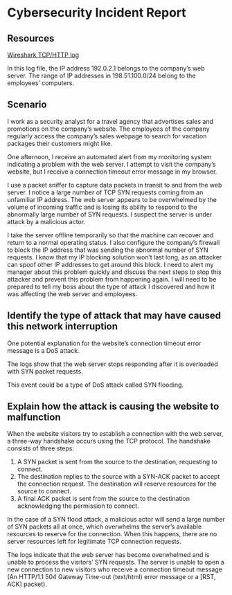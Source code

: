 # Cybersecurity Incident Report

## Resources

[Wireshark TCP/HTTP log](https://docs.google.com/spreadsheets/d/1enpRzrIao3J2Lp2tOI0hmu1Cu7D7CjLGhFAiTiR9J64/edit?gid=1522826613#gid=1522826613)

 In this log file, the IP address 192.0.2.1 belongs to the company’s web server. The range of IP addresses in 198.51.100.0/24 belong to the employees’ computers. 

 ## Scenario

I work as a security analyst for a travel agency that advertises sales and promotions on the company’s website. The employees of the company regularly access the company’s sales webpage to search for vacation packages their customers might like. 

One afternoon, I receive an automated alert from my monitoring system indicating a problem with the web server. I attempt to visit the company’s website, but I receive a connection timeout error message in my browser.

I use a packet sniffer to capture data packets in transit to and from the web server. I notice a large number of TCP SYN requests coming from an unfamiliar IP address. The web server appears to be overwhelmed by the volume of incoming traffic and is losing its ability to respond to the abnormally large number of SYN requests. I suspect the server is under attack by a malicious actor. 

I take the server offline temporarily so that the machine can recover and return to a normal operating status. I also configure the company’s firewall to block the IP address that was sending the abnormal number of SYN requests. I know that my IP blocking solution won’t last long, as an attacker can spoof other IP addresses to get around this block. I need to alert my manager about this problem quickly and discuss the next steps to stop this attacker and prevent this problem from happening again. I will need to be prepared to tell my boss about the type of attack I discovered and how it was affecting the web server and employees.

## Identify the type of attack that may have caused this network interruption

One potential explanation for the website’s connection timeout error message is a DoS attack. 

The logs show that the web server stops responding after it is overloaded with SYN packet requests. 

This event could be a type of DoS attack called SYN flooding.

## Explain how the attack is causing the website to malfunction

When the website visitors try to establish a connection with the web server, a
three-way handshake occurs using the TCP protocol. The handshake consists
of three steps:
1. A SYN packet is sent from the source to the destination, requesting to
connect.
2. The destination replies to the source with a SYN-ACK packet to accept
the connection request. The destination will reserve resources for the
source to connect.
3. A final ACK packet is sent from the source to the destination
acknowledging the permission to connect.

In the case of a SYN flood attack, a malicious actor will send a large number of
SYN packets all at once, which overwhelms the server’s available resources to
reserve for the connection. When this happens, there are no server resources
left for legitimate TCP connection requests.

The logs indicate that the web server has become overwhelmed and is unable
to process the visitors’ SYN requests. The server is unable to open a new
connection to new visitors who receive a connection timeout message (An HTTP/1.1 504 Gateway Time-out (text/html) error message or a [RST, ACK] packet).

